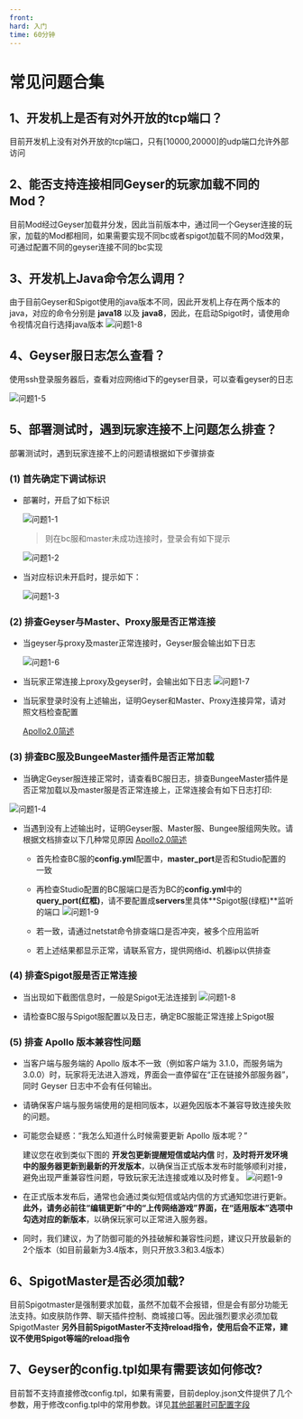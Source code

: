 ```yaml
---
front:
hard: 入门
time: 60分钟
---
```


# 常见问题合集
## 1、开发机上是否有对外开放的tcp端口？
目前开发机上没有对外开放的tcp端口，只有[10000,20000]的udp端口允许外部访问

## 2、能否支持连接相同Geyser的玩家加载不同的Mod？

目前Mod经过Geyser加载并分发，因此当前版本中，通过同一个Geyser连接的玩家，加载的Mod都相同，如果需要实现不同bc或者spigot加载不同的Mod效果，可通过配置不同的geyser连接不同的bc实现

## 3、开发机上Java命令怎么调用？

由于目前Geyser和Spigot使用的java版本不同，因此开发机上存在两个版本的java，对应的命令分别是 **java18** 以及 **java8**，因此，在启动Spigot时，请使用命令视情况自行选择java版本
     ![问题1-8](./res/quest8.png)

## 4、Geyser服日志怎么查看？
使用ssh登录服务器后，查看对应网络id下的geyser目录，可以查看geyser的日志

![问题1-5](./res/quest5.png)

## 5、部署测试时，遇到玩家连接不上问题怎么排查？
部署测试时，遇到玩家连接不上的问题请根据如下步骤排查
### (1) 首先确定下调试标识
  - 部署时，开启了如下标识

    ![问题1-1](./res/quest2.png)

    > 则在bc服和master未成功连接时，登录会有如下提示

    ![问题1-2](./res/quest1.png)

  - 当对应标识未开启时，提示如下：

    ![问题1-3](./res/quest3.png)

### (2) 排查Geyser与Master、Proxy服是否正常连接


- 当geyser与proxy及master正常连接时，Geyser服会输出如下日志

    ![问题1-6](./res/quest6.png)

- 当玩家正常连接上proxy及geyser时，会输出如下日志
    ![问题1-7](./res/quest7.png)

- 当玩家登录时没有上述输出，证明Geyser和Master、Proxy连接异常，请对照文档检查配置

  [Apollo2.0简述](./10-支持基岩版客户端的Java版网络游戏概述.md)

### (3) 排查BC服及BungeeMaster插件是否正常加载

- 当确定Geyser服连接正常时，请查看BC服日志，排查BungeeMaster插件是否正常加载以及master服是否正常连接上，正常连接会有如下日志打印:

![问题1-4](./res/quest4.png)
- 当遇到没有上述输出时，证明Geyser服、Master服、Bungee服组网失败。请根据文档排查以下几种常见原因
[Apollo2.0简述](./10-支持基岩版客户端的Java版网络游戏概述.md)
  - 首先检查BC服的**config.yml**配置中，**master_port**是否和Studio配置的一致

  - 再检查Studio配置的BC服端口是否为BC的**config.yml**中的**query_port(红框)**，请不要配置成**servers**里具体**Spigot服(绿框)**监听的端口
    ![问题1-9](./res/quest10.png)

  - 若一致，请通过netstat命令排查端口是否冲突，被多个应用监听

  - 若上述结果都显示正常，请联系官方，提供网络id、机器ip以供排查

### (4) 排查Spigot服是否正常连接

- 当出现如下截图信息时，一般是Spigot无法连接到
![问题1-8](./res/quest9.png)

- 请检查BC服与Spigot服配置以及日志，确定BC服能正常连接上Spigot服

### (5) 排查 Apollo 版本兼容性问题

- 当客户端与服务端的 Apollo 版本不一致（例如客户端为 3.1.0，而服务端为 3.0.0）时，玩家将无法进入游戏，界面会一直停留在“正在链接外部服务器”，同时 Geyser 日志中不会有任何输出。

- 请确保客户端与服务端使用的是相同版本，以避免因版本不兼容导致连接失败的问题。

- 可能您会疑惑：“我怎么知道什么时候需要更新 Apollo 版本呢？”

  建议您在收到类似下图的 **开发包更新提醒短信或站内信** 时，**及时将开发环境中的服务器更新到最新的开发版本**，以确保当正式版本发布时能够顺利对接，避免出现严重兼容性问题，导致玩家无法连接或难以及时修复。
  ![问题1-9](./res/quest11.png)
  
- 在正式版本发布后，通常也会通过类似短信或站内信的方式通知您进行更新。**此外，请务必前往“编辑更新”中的“上传网络游戏”界面，在“适用版本”选项中勾选对应的新版本**，以确保玩家可以正常进入服务器。
- 同时，我们建议，为了防御可能的外挂破解和兼容性问题，建议只开放最新的2个版本（如目前最新为3.4版本，则只开放3.3和3.4版本）

## 6、SpigotMaster是否必须加载?
目前Spigotmaster是强制要求加载，虽然不加载不会报错，但是会有部分功能无法支持。如皮肤防作弊、聊天插件控制、商城接口等。因此强烈要求必须加载SpigotMaster
**另外目前SpigotMaster不支持reload指令，使用后会不正常，建议不使用Spigot等端的reload指令**

## 7、Geyser的config.tpl如果有需要该如何修改?
目前暂不支持直接修改config.tpl，如果有需要，目前deploy.json文件提供了几个参数，用于修改config.tpl中的常用参数。详见[其他部署时可配置字段](./13-其他部署时可配置字段.md)

